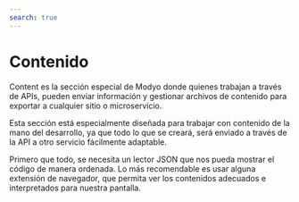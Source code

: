 ```yaml
---
search: true
---
```


# Contenido

Content es la sección especial de Modyo donde quienes trabajan a través de APIs, pueden enviar información y gestionar archivos de contenido para exportar a cualquier sitio o microservicio.

Esta sección está especialmente diseñada para trabajar con contenido de la mano del desarrollo, ya que todo lo que se creará, será enviado a través de la API a otro servicio fácilmente adaptable.

Primero que todo, se necesita un lector JSON que nos pueda mostrar el código de manera ordenada. Lo más recomendable es usar alguna extensión de navegador, que permita ver los contenidos adecuados e interpretados para nuestra pantalla.
